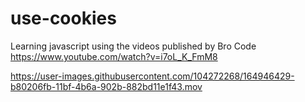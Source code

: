 # use-cookies
Learning javascript using the videos published by Bro Code https://www.youtube.com/watch?v=i7oL_K_FmM8



https://user-images.githubusercontent.com/104272268/164946429-b80206fb-11bf-4b6a-902b-882bd11e1f43.mov
